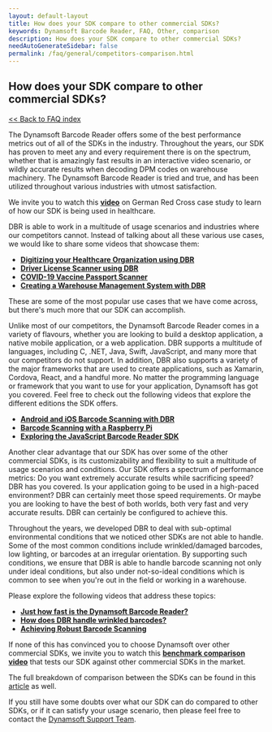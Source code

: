 ```yaml
---
layout: default-layout
title: How does your SDK compare to other commercial SDKs?
keywords: Dynamsoft Barcode Reader, FAQ, Other, comparison 
description: How does your SDK compare to other commercial SDKs?
needAutoGenerateSidebar: false
permalink: /faq/general/competitors-comparison.html
---
```


## How does your SDK compare to other commercial SDKs?

[<< Back to FAQ index](index.md)

The Dynamsoft Barcode Reader offers some of the best performance metrics out of all of the SDKs in the industry. Throughout the years, our SDK has proven to meet any and every requirement there is on the spectrum, whether that is amazingly fast results in an interactive video scenario, or wildly accurate results when decoding DPM codes on warehouse machinery. The Dynamsoft Barcode Reader is tried and true, and has been utilized throughout various industries with utmost satisfaction.

We invite you to watch this [**video**](https://www.youtube.com/watch?v=rrQ4_PImRQ8) on German Red Cross case study to learn of how our SDK is being used in healthcare.

DBR is able to work in a multitude of usage scenarios and industries where our competitors cannot. Instead of talking about all these various use cases, we would like to share some videos that showcase them:

- [**Digitizing your Healthcare Organization using DBR**](https://www.youtube.com/watch?v=5zmjeZINjIA)
- [**Driver License Scanner using DBR**](https://www.youtube.com/watch?v=1EOkf8cFtOU)
- [**COVID-19 Vaccine Passport Scanner**](https://www.youtube.com/watch?v=GdRRsqho-vk)
- [**Creating a Warehouse Management System with DBR**](https://www.youtube.com/watch?v=bCyzcV0ofMk)

These are some of the most popular use cases that we have come across, but there's much more that our SDK can accomplish.

Unlike most of our competitors, the Dynamsoft Barcode Reader comes in a variety of flavours, whether you are looking to build a desktop application, a native mobile application, or a web application. DBR supports a multitude of languages, including C, .NET, Java, Swift, JavaScript, and many more that our competitors do not support. In addition, DBR also supports a variety of the major frameworks that are used to create applications, such as Xamarin, Cordova, React, and a handful more. No matter the programming language or framework that you want to use for your application, Dynamsoft has got you covered. Feel free to check out the following videos that explore the different editions the SDK offers.

- [**Android and iOS Barcode Scanning with DBR**](https://www.youtube.com/watch?v=w4-UCRkWElA)
- [**Barcode Scanning with a Raspberry Pi**](https://www.youtube.com/watch?v=p1NQz6m5yBc)
- [**Exploring the JavaScript Barcode Reader SDK**](https://www.youtube.com/watch?v=mhhv1Ja56gY)

Another clear advantage that our SDK has over some of the other commercial SDKs, is its customizability and flexibility to suit a multitude of usage scenarios and conditions. Our SDK offers a spectrum of performance metrics: Do you want extremely accurate results while sacrificing speed? DBR has you covered. Is your application going to be used in a high-paced environment? DBR can certainly meet those speed requirements. Or maybe you are looking to have the best of both worlds, both very fast and very accurate results. DBR can certainly be configured to achieve this.

Throughout the years, we developed DBR to deal with sub-optimal environmental conditions that we noticed other SDKs are not able to handle. Some of the most common conditions include wrinkled/damaged barcodes, low lighting, or barcodes at an irregular orientation. By supporting such conditions, we ensure that DBR is able to handle barcode scanning not only under ideal conditions, but also under not-so-ideal conditions which is common to see when you're out in the field or working in a warehouse.

Please explore the following videos that address these topics:

- [**Just how fast is the Dynamsoft Barcode Reader?**](https://www.youtube.com/watch?v=eDn0GFWSCNQ)
- [**How does DBR handle wrinkled barcodes?**](https://www.youtube.com/watch?v=fraXfsNqr24)
- [**Achieving Robust Barcode Scanning**](https://www.youtube.com/watch?v=77VMxU7waas)

If none of this has convinced you to choose Dynamsoft over other commercial SDKs, we invite you to watch this [**benchmark comparison video**](https://www.youtube.com/watch?v=CaJctK4Jqy8) that tests our SDK against other commercial SDKs in the market.

The full breakdown of comparison between the SDKs can be found in this [article](https://www.dynamsoft.com/blog/insights/best-barcode-reader-sdks/) as well.

If you still have some doubts over what our SDK can do compared to other SDKs, or if it can satisfy your usage scenario, then please feel free to contact the [Dynamsoft Support Team](https://www.dynamsoft.com/company/contact/).
